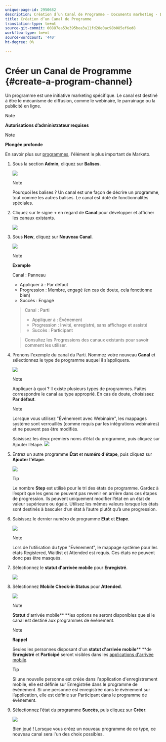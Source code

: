 ```yaml
---
unique-page-id: 2950682
description: Création d’un Canal de Programme - Documents marketing - Documentation du produit
title: Création d’un Canal de Programme
translation-type: tm+mt
source-git-commit: 00887ea53e395bea3a11fd28e0ac98b085ef6ed8
workflow-type: tm+mt
source-wordcount: '440'
ht-degree: 0%

---
```



# Créer un Canal de Programme {#create-a-program-channel}

Un programme est une initiative marketing spécifique. Le canal est destiné à être le mécanisme de diffusion, comme le webinaire, le parrainage ou la publicité en ligne.

>[!NOTE]
>
>**Autorisations d’administrateur requises**

>[!NOTE]
>
>**Plongée profonde**
>
>En savoir plus sur [programmes](http://docs.marketo.com/display/docs/programs), l&#39;élément le plus important de Marketo.

1. Sous la section **Admin**, cliquez sur **Balises**.

   ![](assets/image2014-9-24-12-3a57-3a27.png)

   >[!NOTE]
   >
   >Pourquoi les balises ? Un canal est une façon de décrire un programme, tout comme les autres balises. Le canal est doté de fonctionnalités spéciales.

1. Cliquez sur le signe **+** en regard de **Canal** pour développer et afficher les canaux existants.

   ![](assets/image2014-9-24-12-3a58-3a33.png)

1. Sous **New**, cliquez sur **Nouveau Canal**.

   ![](assets/image2014-9-24-12-3a58-3a53.png)

   >[!NOTE]
   >
   >**Exemple**
   >
   >
   >Canal : Panneau
   >
   >    
   >    
   >    * Appliquer à : Par défaut
   >    * Progression : Membre, engagé (en cas de doute, cela fonctionne bien)
   >    * Succès : Engagé

   >    
   >    
   >Canal : Parti
   >
   >    
   >    
   >    * Appliquer à : Événement
   >    * Progression : Invité, enregistré, sans affichage et assisté
   >    * Succès : Participant

   >    
   >    
   >Consultez les Progressions des canaux existants pour savoir comment les utiliser.

1. Prenons l&#39;exemple du canal du Parti. Nommez votre nouveau **Canal** et sélectionnez le type de programme auquel il s’appliquera.

   ![](assets/image2014-9-24-13-3a0-3a17.png)

   >[!NOTE]
   >
   >Appliquer à quoi ? Il existe plusieurs types de programmes. Faites correspondre le canal au type approprié. En cas de doute, choisissez **Par défaut**.

   >[!NOTE]
   >
   >Lorsque vous utilisez &quot;Événement avec Webinaire&quot;, les mappages système sont verrouillés (comme requis par les intégrations webinaires) et ne peuvent pas être modifiés.

   Saisissez les deux premiers noms d’état du programme, puis cliquez sur Ajouter l’étape.
   ![](assets/image2014-9-24-15-3a37-3a0.png)

1. Entrez un autre programme **État** et **numéro d&#39;étape**, puis cliquez sur **Ajouter l&#39;étape**.

   ![](assets/image2014-9-24-15-3a37-3a30.png)

   >[!TIP]
   >
   >Le nombre **Step** est utilisé pour le tri des états de programme. Gardez à l’esprit que les gens ne peuvent pas revenir en arrière dans ces étapes de progression. Ils peuvent uniquement modifier l’état en un état de valeur supérieure ou égale. Utilisez les mêmes valeurs lorsque les états sont destinés à basculer d’un état à l’autre plutôt qu’à une progression.

1. Saisissez le dernier numéro de programme **Etat** et **Etape**.

   ![](assets/image2014-9-24-15-3a39-3a15.png)

   >[!NOTE]
   >
   >Lors de l’utilisation du type &quot;Événement&quot;, le mappage système pour les états Registered, Waitlist et Attended est requis. Ces états ne peuvent donc pas être masqués.

1. Sélectionnez le **statut d&#39;arrivée mobile** pour **Enregistré**.

   ![](assets/image2014-9-24-15-3a39-3a43.png)

1. Sélectionnez **Mobile Check-in Status** pour **Attended**.

   ![](assets/image2014-9-24-15-3a40-3a21.png)

   >[!NOTE]
   >
   >**Statut** d&#39;arrivée mobile** **les options ne seront disponibles que si le canal est destiné aux programmes de événement.

   >[!NOTE]
   >
   >**Rappel**
   >
   >
   >Seules les personnes disposant d&#39;un **statut d&#39;arrivée mobile**** **de **Enregistré** et **Participé** seront visibles dans les [applications d&#39;arrivée mobile](http://docs.marketo.com/display/docs/events).

   >[!TIP]
   >
   >Si une nouvelle personne est créée dans l&#39;application d&#39;enregistrement mobile, elle est définie sur Enregistrée dans le programme de événement. Si une personne est enregistrée dans le événement sur l’application, elle est définie sur Participant dans le programme de événement.

1. Sélectionnez l’état du programme **Succès**, puis cliquez sur **Créer**.

   ![](assets/image2014-9-24-15-3a42-3a54.png)

   Bien joué ! Lorsque vous créez un nouveau programme de ce type, ce nouveau canal sera l&#39;un des choix possibles.

